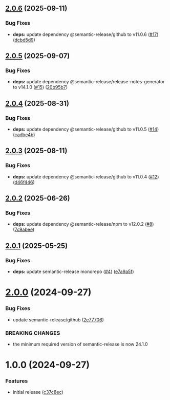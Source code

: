 ## [2.0.6](https://github.com/podium-lib/semantic-release-config/compare/v2.0.5...v2.0.6) (2025-09-11)


### Bug Fixes

* **deps:** update dependency @semantic-release/github to v11.0.6 ([#17](https://github.com/podium-lib/semantic-release-config/issues/17)) ([dcbd5d9](https://github.com/podium-lib/semantic-release-config/commit/dcbd5d9cb3eeca2f92e2831ed9913b59e956474c))

## [2.0.5](https://github.com/podium-lib/semantic-release-config/compare/v2.0.4...v2.0.5) (2025-09-07)


### Bug Fixes

* **deps:** update dependency @semantic-release/release-notes-generator to v14.1.0 ([#15](https://github.com/podium-lib/semantic-release-config/issues/15)) ([20b95b7](https://github.com/podium-lib/semantic-release-config/commit/20b95b71b984405efd85fb71667b05ee4af2ab24))

## [2.0.4](https://github.com/podium-lib/semantic-release-config/compare/v2.0.3...v2.0.4) (2025-08-31)


### Bug Fixes

* **deps:** update dependency @semantic-release/github to v11.0.5 ([#14](https://github.com/podium-lib/semantic-release-config/issues/14)) ([cadbe4b](https://github.com/podium-lib/semantic-release-config/commit/cadbe4bd53b961f7a37262d4f4f796f2829c9262))

## [2.0.3](https://github.com/podium-lib/semantic-release-config/compare/v2.0.2...v2.0.3) (2025-08-11)


### Bug Fixes

* **deps:** update dependency @semantic-release/github to v11.0.4 ([#12](https://github.com/podium-lib/semantic-release-config/issues/12)) ([d46f446](https://github.com/podium-lib/semantic-release-config/commit/d46f44682cdf2efbf1362323d1495038aab2caac))

## [2.0.2](https://github.com/podium-lib/semantic-release-config/compare/v2.0.1...v2.0.2) (2025-06-26)


### Bug Fixes

* **deps:** update dependency @semantic-release/npm to v12.0.2 ([#8](https://github.com/podium-lib/semantic-release-config/issues/8)) ([7c9abee](https://github.com/podium-lib/semantic-release-config/commit/7c9abee2ec8eb0111c3b83212e5b168ba9dd2f75))

## [2.0.1](https://github.com/podium-lib/semantic-release-config/compare/v2.0.0...v2.0.1) (2025-05-25)


### Bug Fixes

* **deps:** update semantic-release monorepo ([#4](https://github.com/podium-lib/semantic-release-config/issues/4)) ([e7a9a5f](https://github.com/podium-lib/semantic-release-config/commit/e7a9a5f45b1679d3b476b060cc2d6f7305a537b5))

# [2.0.0](https://github.com/podium-lib/semantic-release-config/compare/v1.0.0...v2.0.0) (2024-09-27)


### Bug Fixes

* update semantic-release/github ([2e77706](https://github.com/podium-lib/semantic-release-config/commit/2e77706a36289e3cd1dae72f700c533f4612b761))


### BREAKING CHANGES

* the minimum required version of semantic-release
is now 24.1.0

# 1.0.0 (2024-09-27)


### Features

* initial release ([c37c8ec](https://github.com/podium-lib/semantic-release-config/commit/c37c8ecaf105c3d44861e92b1cffe46576b7f15c))
